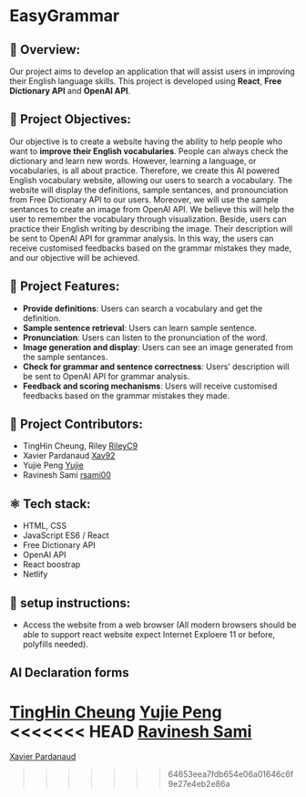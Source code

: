 # EasyGrammar

## 📖 Overview:

Our project aims to develop an application that will assist users in improving their English language skills. This project is developed using **React**, **Free Dictionary API** and **OpenAI API**.

## 🎯 Project Objectives:

Our objective is to create a website having the ability to help people who want to **improve their English vocabularies**. People can always check the dictionary and learn new words. However, learning a language, or vocabularies, is all about practice. Therefore, we create this AI powered English vocabulary website, allowing our users to search a vocabulary. The website will display the definitions, sample sentances, and pronounciation from Free Dictionary API to our users. Moreover, we will use the sample sentances to create an image from OpenAI API. We believe this will help the user to remember the vocabulary through visualization. Beside, users can practice their English writing by describing the image. Their description will be sent to OpenAI API for grammar analysis. In this way, the users can receive customised feedbacks based on the grammar mistakes they made, and our objective will be achieved.

## 🚀 Project Features:

- **Provide definitions**: Users can search a vocabulary and get the definition.
- **Sample sentence retrieval**: Users can learn sample sentence.
- **Pronunciation**: Users can listen to the pronunciation of the word.
- **Image generation and display**: Users can see an image generated from the sample sentances.
- **Check for grammar and sentence correctness**: Users’ description will be sent to OpenAI API for grammar analysis.
- **Feedback and scoring mechanisms**: Users will receive customised feedbacks based on the grammar mistakes they made.

## 👥 Project Contributors:

- TingHin Cheung, Riley [RileyC9](https://github.com/RileyC9)
- Xavier Pardanaud [Xav92](https://github.com/Xav92)
- Yujie Peng [Yujie](https://github.com/Peng-Yujie)
- Ravinesh Sami [rsami00](https://github.com/rsami00)

## ⚛️ Tech stack:

- HTML, CSS
- JavaScript ES6 / React
- Free Dictionary API
- OpenAI API
- React boostrap
- Netlify

## 🛜 setup instructions:

- Access the website from a web browser (All modern browsers should be able to support react website expect Internet Exploere 11 or before, polyfills needed).

## AI Declaration forms

[TingHin Cheung](./AIDeclarationForms/p1_AI_declaration_TingHin_Cheung_100396747.pdf)
[Yujie Peng](./AIDeclarationForms/p1_AI_Declaration_Yujie_Peng_100407970.pdf)
<<<<<<< HEAD
[Ravinesh Sami](./AIDeclarationForms/p1_AI_Declaration_Ravinesh_Sami_100399749.pdf)
=======
[Xavier Pardanaud](AIDeclarationForms/P1_AI_Declaration_Xavier_Pardanaud_100309633.pdf)
>>>>>>> 64653eea7fdb654e06a01646c6f9e27e4eb2e86a
